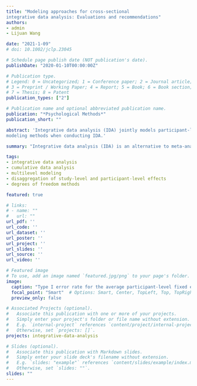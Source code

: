 ```yaml
---
title: "Modeling approaches for cross-sectional
integrative data analysis: Evaluations and recommendations"
authors:
- admin
- Lijuan Wang

date: "2021-1-09"
# doi: 10.1002/jclp.23045

# Schedule page publish date (NOT publication's date).
publishDate: "2020-01-10T00:00:00Z"

# Publication type.
# Legend: 0 = Uncategorized; 1 = Conference paper; 2 = Journal article;
# 3 = Preprint / Working Paper; 4 = Report; 5 = Book; 6 = Book section;
# 7 = Thesis; 8 = Patent
publication_types: ["2"]

# Publication name and optional abbreviated publication name.
publication: "*Psychological Methods*"
publication_short: ""

abstract: 'Integrative data analysis (IDA) jointly models participant-level data from multiple studies. In psychology, IDA has been conducted using different fixed-effects and multilevel modeling (MLM) approaches. However, evaluations regarding the performance of these models in an IDA context are limited. The goal of this article is to evaluate three fixed-effects models (aggregated vs. disaggregated vs.~study-specific coefficients regressions) and two MLMs (fixed-slope vs. random-slopes MLM) for cross-sectional IDA. Using a simulation study with study sample sizes and numbers of studies consistent with applied IDA (e.g., 2--35 studies), we evaluated estimation bias and Type I error rates for participant-level and study-level effects and variance components for these models; for the MLMs, we evaluated different estimation methods (i.e., constrained vs. unconstrained variance estimation and five degrees of freedom methods). Disaggregated and study-specific coefficients regressions and both MLMs yielded fixed effects estimates with ignorable bias, but only the random-slopes MLM fully modeled between-study heterogeneity and, consequently, provided well-controlled Type I error rates for testing both fixed effects. Overall, we found that MLMs could be feasible under IDA conditions with three to six studies and well-chosen estimation methods. A real-data IDA example is used to illustrate and compare the application of the five models. We hope our results will help researchers choose appropriate
modeling methods when conducting IDA.'

summary: "Integrative data analysis (IDA) is an alternative to meta-analysis that combines participant-level data from multiple studies. Two approaches, fixed effects models (FEM) and multilevel models (MLM), have been used in psychological applications of IDA, but have not been fully evaluated. Because IDA combines data from multiple studies, two different kinds of fixed effects can be studied in IDA: study-level and participant-level effects. Furthermore, between-study differences need to be modeled carefully. For IDA with cross-sectional data, we reviewed three FEMs and two MLMs. We focused on (a) whether and how they can estimate and test participant-level and study-level fixed effects; and (b) whether and how they model between-study differences in study means and participant-level effects. Because IDA is typically conducted with fewer than 30 studies, we evaluated the performance of these models and different MLM estimation methods in a simulation study under realistic IDA conditions. While two of the FEMs accurately estimate the fixed effects, they do not model between-study differences in participant-level effects, leading to incorrect inferences. Only a random-slopes MLM that accounts for differences in both study means and participant-level effects provided accurate inferences and estimates of the fixed effects and between-study differences. We found that MLMs can be feasible for IDA with as few as three to six studies using appropriate estimation methods. We illustrated the application of the five models and how they can provide different estimates and inferences in an empirical example. We conclude with recommendations to guide researchers when planning an IDA."

tags:
- integrative data analysis
- cumulative data analysis
- multilevel modeling
- disaggregation of study-level and participant-level effects
- degrees of freedom methods

featured: true

# links:
# - name: ""
#   url: ""
url_pdf: ''
url_code: ''
url_dataset: ''
url_poster: ''
url_project: ''
url_slides: ''
url_source: ''
url_video: ''

# Featured image
# To use, add an image named `featured.jpg/png` to your page's folder. 
image:
  caption: "Type I error rate for the average participant-level fixed effect, $\gamma_W$, for each model (rows) as a function of the number of studies, the average study sample size (columns), and the effect size of the slope variance $f^2\left(\sigma^2_{u_1}\right)$. Horizontal dashed lines represent upper (0.075) and lower (0.025) bounds for acceptable Type I error rate. D LR = disaggregated linear regression; SSC LR = study-specific coefficients linear regression; FS MLM = fixed-slope MLM; RS MLM = random-slopes MLM; BW = between-within; C/R = containment/residual; KR = Kenward-Roger; S = Satterthwaite."
  focal_point: "Smart"  # Options: Smart, Center, TopLeft, Top, TopRight, Left, Right, BottomLeft, Bottom, BottomRight
  preview_only: false

# Associated Projects (optional).
#   Associate this publication with one or more of your projects.
#   Simply enter your project's folder or file name without extension.
#   E.g. `internal-project` references `content/project/internal-project/index.md`.
#   Otherwise, set `projects: []`.
projects: integrative-data-analysis

# Slides (optional).
#   Associate this publication with Markdown slides.
#   Simply enter your slide deck's filename without extension.
#   E.g. `slides: "example"` references `content/slides/example/index.md`.
#   Otherwise, set `slides: ""`.
slides: ""
---
```

